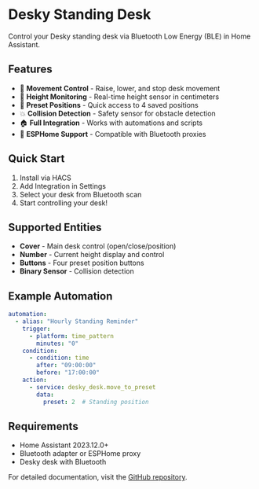 # Desky Standing Desk

Control your Desky standing desk via Bluetooth Low Energy (BLE) in Home Assistant.

## Features

- 🔼 **Movement Control** - Raise, lower, and stop desk movement
- 📏 **Height Monitoring** - Real-time height sensor in centimeters
- 🎯 **Preset Positions** - Quick access to 4 saved positions
- 💥 **Collision Detection** - Safety sensor for obstacle detection
- 🏠 **Full Integration** - Works with automations and scripts
- 📡 **ESPHome Support** - Compatible with Bluetooth proxies

## Quick Start

1. Install via HACS
2. Add Integration in Settings
3. Select your desk from Bluetooth scan
4. Start controlling your desk!

## Supported Entities

- **Cover** - Main desk control (open/close/position)
- **Number** - Current height display and control
- **Buttons** - Four preset position buttons
- **Binary Sensor** - Collision detection

## Example Automation

```yaml
automation:
  - alias: "Hourly Standing Reminder"
    trigger:
      - platform: time_pattern
        minutes: "0"
    condition:
      - condition: time
        after: "09:00:00"
        before: "17:00:00"
    action:
      - service: desky_desk.move_to_preset
        data:
          preset: 2  # Standing position
```

## Requirements

- Home Assistant 2023.12.0+
- Bluetooth adapter or ESPHome proxy
- Desky desk with Bluetooth

For detailed documentation, visit the [GitHub repository](https://github.com/j0rdsta/ha-desky).